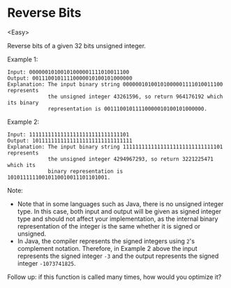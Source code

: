 # Reverse Bits

\<Easy>

Reverse bits of a given 32 bits unsigned integer.

Example 1:

```
Input: 00000010100101000001111010011100
Output: 00111001011110000010100101000000
Explanation: The input binary string 00000010100101000001111010011100 represents
             the unsigned integer 43261596, so return 964176192 which its binary
             representation is 00111001011110000010100101000000.
```

Example 2:

```
Input: 11111111111111111111111111111101
Output: 10111111111111111111111111111111
Explanation: The input binary string 11111111111111111111111111111101 represents
             the unsigned integer 4294967293, so return 3221225471 which its
             binary representation is 10101111110010110010011101101001.
```

Note:
- Note that in some languages such as Java, there is no unsigned integer type.
  In this case, both input and output will be given as signed integer type and
  should not affect your implementation, as the internal binary representation
  of the integer is the same whether it is signed or unsigned.
- In Java, the compiler represents the signed integers using `2`'s complement
  notation. Therefore, in Example 2 above the input represents the signed integer
  `-3` and the output represents the signed integer `-1073741825`.

Follow up: if this function is called many times, how would you optimize it?
